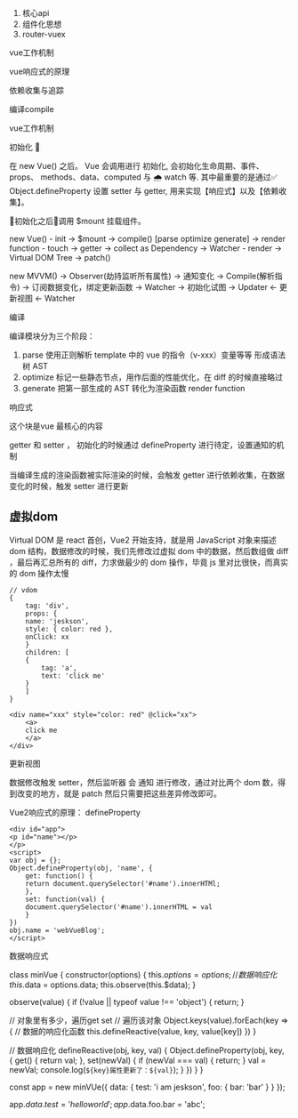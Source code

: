 
1. 核心api
2. 组件化思想
3. router-vuex

vue工作机制

vue响应式的原理

依赖收集与追踪

编译compile

vue工作机制

初始化 🐣

在 new Vue() 之后。 Vue 会调用进行 初始化, 会初始化生命周期、事件、 props、 methods、data、computed 与 🌧️ watch 等. 其中最重要的是通过✅ Object.defineProperty 设置 setter 与 getter, 用来实现【响应式】以及【依赖收集】。

👕初始化之后🎣调用 $mount 挂载组件。


new Vue() - init -> $mount -> compile() [parse optimize generate] -> render function - touch -> getter -> collect as Dependency -> Watcher
                                                                                     - render -> Virtual DOM Tree -> patch()



new MVVM() -> Observer(劫持监听所有属性) -> 通知变化
           -> Compile(解析指令) -> 订阅数据变化，绑定更新函数 -> Watcher
                               -> 初始化试图 -> Updater <- 更新视图 <- Watcher

编译

编译模块分为三个阶段：

1. parse 使用正则解析 template 中的 vue 的指令（v-xxx）变量等等 形成语法树 AST
2. optimize 标记一些静态节点，用作后面的性能优化，在 diff 的时候直接略过
3. generate 把第一部生成的 AST 转化为渲染函数 render function

响应式

这个块是vue 最核心的内容

getter 和 setter ， 初始化的时候通过 defineProperty 进行待定，设置通知的机制

当编译生成的渲染函数被实际渲染的时候，会触发 getter 进行依赖收集，在数据变化的时候，触发 setter 进行更新

## 虚拟dom

Virtual DOM 是 react 首创，Vue2 开始支持，就是用 JavaScript 对象来描述 dom 结构，数据修改的时候，我们先修改过虚拟 dom 中的数据，然后数组做 diff ，最后再汇总所有的 diff，力求做最少的 dom 操作，毕竟 js 里对比很快，而真实的 dom 操作太慢

	// vdom
	{
		tag: 'div',
		props: {
		name: 'jeskson',
		style: { color: red },
		onClick: xx
		}
		children: [
		{
			tag: 'a',
			text: 'click me' 
		}
		]
	}

	<div name="xxx" style="color: red" @click="xx">
		<a>
		click me
		</a>
	</div>

更新视图

数据修改触发 setter，然后监听器 会 通知 进行修改，通过对比两个 dom 数，得到改变的地方，就是 patch 然后只需要把这些差异修改即可。

Vue2响应式的原理： defineProperty

	<div id="app">
	<p id="name"></p>
	</p>
	<script>
	var obj = {};
	Object.defineProperty(obj, 'name', {
		get: function() {
		return document.querySelector('#name').innerHTMl;
		},
		set: function(val) {
		document.querySelector('#name').innerHTML = val
		}
	})
	obj.name = 'webVueBlog';
	</script>

数据响应式

class minVue {
 constructor(options) {
  this.$options = options;
  // 数据响应化
  this.$data = options.data;
  this.observe(this.$data);
 }
 
 observe(value) {
  if (!value || typeof value !== 'object') {
   return;
  }
  
  // 对象里有多少，遍历get set
  // 遍历该对象
  Object.keys(value).forEach(key => {
   // 数据的响应化函数
   this.defineReactive(value, key, value[key])
  })
 }

 // 数据响应化
 defineReactive(obj, key, val) {
  Object.defineProperty(obj, key, {
   get() {
    return val;
   },
   set(newVal) {
    if (newVal === val) {
     return;
    }
    val = newVal;
    console.log(`${key}属性更新了：${val}`);
   }
  })
 }
}

const app = new minVUe({
 data: {
  test: 'i am jeskson',
  foo: {
   bar: 'bar' 
  }
 }
});

app.$data.test = 'hello world';
app.$data.foo.bar = 'abc';




























